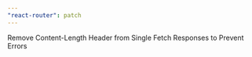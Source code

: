 ```yaml
---
"react-router": patch
---
```


Remove Content-Length Header from Single Fetch Responses to Prevent Errors
